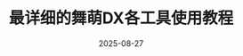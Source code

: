 ---
title: 最详细的舞萌DX各工具使用教程
date: 2025-08-27
tags: [maimaiDX]
description: 本文介绍了舞萌DX查分等工具的使用教程。
published: 2025-08-27
category: "maimai"
---